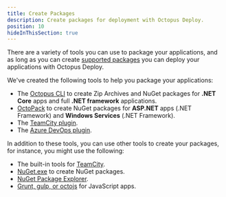 ```yaml
---
title: Create Packages
description: Create packages for deployment with Octopus Deploy.
position: 10
hideInThisSection: true
---
```


There are a variety of tools you can use to package your applications, and as long as you can create [supported packages](/docs/packaging-applications/index.md#supported-formats) you can deploy your applications with Octopus Deploy.

We've created the following tools to help you package your applications:

 - The [Octopus CLI](/docs/packaging-applications/create-packages/octopus-cli.md) to create Zip Archives and NuGet packages for **.NET Core** apps and full **.NET framework** applications.
 - [OctoPack](/docs/packaging-applications/create-packages/octopack/index.md) to create NuGet packages for **ASP.NET** apps (.NET Framework) and **Windows Services** (.NET Framework).
 - The [TeamCity plugin](/docs/packaging-applications/build-servers/teamcity.md).
 - The [Azure DevOps plugin](/docs/packaging-applications/build-servers/tfs-azure-devops/using-octopus-extension/index.md).

In addition to these tools, you can use other tools to create your packages, for instance, you might use the following:

 - The built-in tools for [TeamCity](https://blog.jetbrains.com/teamcity/2010/02/artifact-packaging-with-teamcity/).
 - [NuGet.exe](https://docs.microsoft.com/en-us/nuget/tools/nuget-exe-cli-reference) to create NuGet packages.
 - [NuGet Package Explorer](https://github.com/NuGetPackageExplorer/NuGetPackageExplorer).
 - [Grunt, gulp, or octojs](/docs/deployment-examples/node-deployments/node-on-linux.md#create-and-push-node.js-project) for JavaScript apps.
